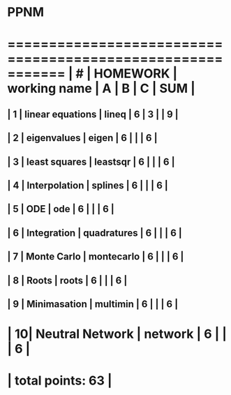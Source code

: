# PPNM

===========================================================
| # | HOMEWORK		    | working name  | A | B | C | SUM |
===========================================================
| 1 | linear equations	| lineq         | 6 | 3 |   |  9  |
-----------------------------------------------------------
| 2 | eigenvalues   	| eigen         | 6 |   |   |  6  |
-----------------------------------------------------------
| 3 | least squares 	| leastsqr      | 6 |   |   |  6  |
-----------------------------------------------------------
| 4 | Interpolation    	| splines       | 6 |   |   |  6  |
-----------------------------------------------------------
| 5 | ODE           	| ode           | 6 |   |   |  6  |
-----------------------------------------------------------
| 6 | Integration   	| quadratures   | 6 |   |   |  6  |
-----------------------------------------------------------
| 7 | Monte Carlo       | montecarlo    | 6 |   |   |  6  |
-----------------------------------------------------------
| 8 | Roots         	| roots         | 6 |   |   |  6  |
-----------------------------------------------------------
| 9 | Minimasation  	| multimin      | 6 |   |   |  6  |
-----------------------------------------------------------
| 10| Neutral Network	| network       | 6 |   |   |  6  |
===========================================================
|		                                total points:  63 |
===========================================================
